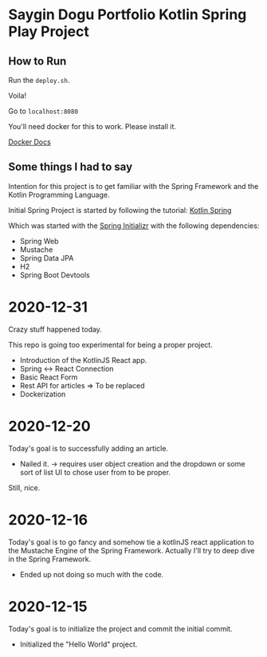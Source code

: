 # Saygin Dogu Portfolio Kotlin Spring Play Project

## How to Run

Run the `deploy.sh`.

Voila!

Go to `localhost:8080`

You'll need docker for this to work. Please install it.

[Docker Docs](https://docs.docker.com)


## Some things I had to say

Intention for this project is to get familiar with the Spring Framework and the Kotlin Programming Language.

Initial Spring Project is started by following the tutorial: [Kotlin Spring](https://spring.io/guides/tutorials/spring-boot-kotlin/)

Which was started with the [Spring Initializr](https://start.spring.io/) with the following dependencies:
- Spring Web
- Mustache
- Spring Data JPA
- H2
- Spring Boot Devtools


# 2020-12-31

Crazy stuff happened today.

This repo is going too experimental for being a proper project.

- Introduction of the KotlinJS React app.
- Spring <-> React Connection
- Basic React Form
- Rest API for articles => To be replaced
- Dockerization

# 2020-12-20
Today's goal is to successfully adding an article.

- Nailed it. -> requires user object creation and the dropdown or some sort of list UI to chose user from to be proper.

Still, nice.

# 2020-12-16
Today's goal is to go fancy and somehow tie a kotlinJS react application to the Mustache Engine of the Spring Framework.
Actually I'll try to deep dive in the Spring Framework.

- Ended up not doing so much with the code.

# 2020-12-15
Today's goal is to initialize the project and commit the initial commit.

- Initialized the "Hello World" project.